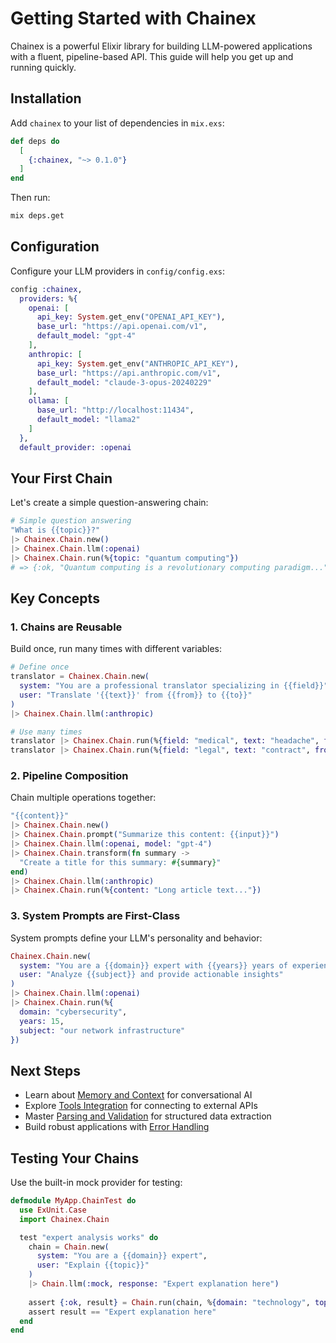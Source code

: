 # Getting Started with Chainex

Chainex is a powerful Elixir library for building LLM-powered applications with a fluent, pipeline-based API. This guide will help you get up and running quickly.

## Installation

Add `chainex` to your list of dependencies in `mix.exs`:

```elixir
def deps do
  [
    {:chainex, "~> 0.1.0"}
  ]
end
```

Then run:

```bash
mix deps.get
```

## Configuration

Configure your LLM providers in `config/config.exs`:

```elixir
config :chainex,
  providers: %{
    openai: [
      api_key: System.get_env("OPENAI_API_KEY"),
      base_url: "https://api.openai.com/v1",
      default_model: "gpt-4"
    ],
    anthropic: [
      api_key: System.get_env("ANTHROPIC_API_KEY"), 
      base_url: "https://api.anthropic.com/v1",
      default_model: "claude-3-opus-20240229"
    ],
    ollama: [
      base_url: "http://localhost:11434",
      default_model: "llama2"
    ]
  },
  default_provider: :openai
```

## Your First Chain

Let's create a simple question-answering chain:

```elixir
# Simple question answering
"What is {{topic}}?"
|> Chainex.Chain.new()
|> Chainex.Chain.llm(:openai)
|> Chainex.Chain.run(%{topic: "quantum computing"})
# => {:ok, "Quantum computing is a revolutionary computing paradigm..."}
```

## Key Concepts

### 1. Chains are Reusable

Build once, run many times with different variables:

```elixir
# Define once
translator = Chainex.Chain.new(
  system: "You are a professional translator specializing in {{field}}",
  user: "Translate '{{text}}' from {{from}} to {{to}}"
)
|> Chainex.Chain.llm(:anthropic)

# Use many times
translator |> Chainex.Chain.run(%{field: "medical", text: "headache", from: "English", to: "Spanish"})
translator |> Chainex.Chain.run(%{field: "legal", text: "contract", from: "English", to: "French"})
```

### 2. Pipeline Composition

Chain multiple operations together:

```elixir
"{{content}}"
|> Chainex.Chain.new()
|> Chainex.Chain.prompt("Summarize this content: {{input}}")
|> Chainex.Chain.llm(:openai, model: "gpt-4")
|> Chainex.Chain.transform(fn summary -> 
  "Create a title for this summary: #{summary}"
end)
|> Chainex.Chain.llm(:anthropic)
|> Chainex.Chain.run(%{content: "Long article text..."})
```

### 3. System Prompts are First-Class

System prompts define your LLM's personality and behavior:

```elixir
Chainex.Chain.new(
  system: "You are a {{domain}} expert with {{years}} years of experience",
  user: "Analyze {{subject}} and provide actionable insights"
)
|> Chainex.Chain.llm(:openai)
|> Chainex.Chain.run(%{
  domain: "cybersecurity", 
  years: 15,
  subject: "our network infrastructure"
})
```

## Next Steps

- Learn about [Memory and Context](memory_guide.html) for conversational AI
- Explore [Tools Integration](tools_guide.html) for connecting to external APIs
- Master [Parsing and Validation](parsing_guide.html) for structured data extraction
- Build robust applications with [Error Handling](error_handling_guide.html)

## Testing Your Chains

Use the built-in mock provider for testing:

```elixir
defmodule MyApp.ChainTest do
  use ExUnit.Case
  import Chainex.Chain

  test "expert analysis works" do
    chain = Chain.new(
      system: "You are a {{domain}} expert",
      user: "Explain {{topic}}"
    )
    |> Chain.llm(:mock, response: "Expert explanation here")
    
    assert {:ok, result} = Chain.run(chain, %{domain: "technology", topic: "AI"})
    assert result == "Expert explanation here"
  end
end
```